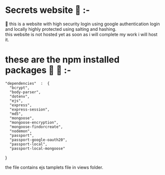  # Secrets website 🚱  :- 
 
 🦖 this is a website with high security login using google authentication login and locally highly protected using salting and hashing.   
    this website is not hosted yet as soon as i will complete my work i will host it.
    
   # these are the npm installed packages 📧  🦖 :-
    
    "dependencies"  :  {
      "bcrypt",
      "body-parser",
      "dotenv",
      "ejs",
      "express",
      "express-session",
      "md5",
      "mongoose",
      "mongoose-encryption",
      "mongoose-findorcreate",
      "nodemon",
      "passport",
      "passport-google-oauth20",
      "passport-local",
      "passport-local-mongoose"
  }
 
 
 the file contains ejs tamplets file in views folder.
 
 
 

